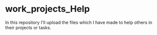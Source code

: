 # work_projects_Help
In this repository I'll upload the files which I have made to help others in their projects or tasks.
